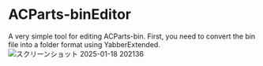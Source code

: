 # ACParts-binEditor
A very simple tool for editing ACParts-bin. First, you need to convert the bin file into a folder format using YabberExtended.\
![スクリーンショット 2025-01-18 202136](https://github.com/user-attachments/assets/ce69208b-1944-4c93-970d-7423a8e4c910)

